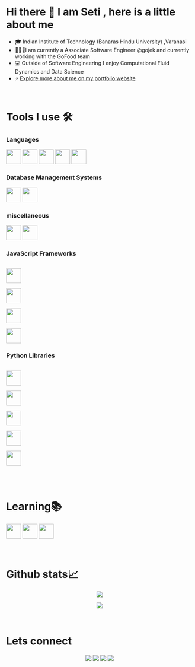 
<h1>Hi there 👋 I am  Seti ,  here is a little about me</h1>

- 🎓 Indian Institute of Technology (Banaras Hindu University) ,Varanasi 
- 👩🏾‍🔧I am currently a Associate Software Engineer @gojek and currently working with the GoFood team
- 💻 Outside of Software Engineering I enjoy Computational Fluid Dynamics and Data Science
- ⚡ [Explore more about me on my portfolio website](https://martin.vercel.app/)

<br>
 

<h1> Tools I use 🛠️</h1>

<h3>Languages</h3>

<code><img height="40" src="https://img.shields.io/badge/c++-%2300599C.svg?&style=for-the-badge&logo=c%2B%2B&logoColor=white" /></code>
<code><img height="40" src="https://img.shields.io/badge/java-%234ea94b.svg?&style=for-the-badge&logo=java&logoColor=white&color=ff4d4d" /></code>
<code><img height="40" src="https://img.shields.io/badge/javascript-%2320232a.svg?&style=for-the-badge&logo=javascript&logoColor=%23F7DF1E" /></code>
<code><img height="40" src="https://img.shields.io/badge/typescript-%2320232a.svg?&style=for-the-badge&logo=typescript&logoColor=blue" /></code>
<code><img height="40" src="https://img.shields.io/badge/python-%2320232a.svg?&style=for-the-badge&logo=python&logoColor=yellow" /></code>

<h3>Database Management Systems</h3>
 
<code><img height="40" src="https://img.shields.io/badge/mysql-%2300f.svg?&style=for-the-badge&logo=mysql&logoColor=white&color=ff4d4d" /></code>
<code><img height="40" src="https://img.shields.io/badge/MongoDB-%234ea94b.svg?&style=for-the-badge&logo=mongodb&logoColor=white" /></code>

<h3>miscellaneous</h3>
 
<code><img height="40" src="https://img.shields.io/badge/node.js-%234ea94b.svg?&style=for-the-badge&logo=node.js&logoColor=white" /></code>
<code><img height="40" src="https://img.shields.io/badge/git-%2320232a.svg?&style=for-the-badge&logo=git&logoColor=ff4d4d" /></code>

<h3>JavaScript Frameworks</h3>
<code>
<img height="40" src="https://img.shields.io/badge/react-%2320232a.svg?&style=for-the-badge&logo=react&logoColor=%2361DAFB" />
</code>
<code>
<img height="40" src="https://img.shields.io/badge/Express-teal.svg?&style=for-the-badge&logo=express&logoColor=black" />
</code>
<code>
<img height="40" src="https://img.shields.io/badge/angular-%2320232a.svg?&style=for-the-badge&logo=angular&logoColor=red" />
</code>
<code>
<img height="40" src="https://img.shields.io/badge/next-black.svg?&style=for-the-badge&logo=vercel&logoColor=white" />
</code>



 <h3>Python Libraries</h3>
 <code>
<img height="40" src="https://img.shields.io/badge/django-%2320232a.svg?&style=for-the-badge&logo=django&logoColor=yellow" />
</code>
<code>
<img height="40" src="https://img.shields.io/badge/fastapi-%2320232a.svg?&style=for-the-badge&logo=fastapi&logoColor=teal" />
</code>
<code>
<img height="40" src="https://img.shields.io/badge/Scikit%20learn-%2320232a.svg?&style=for-the-badge&logo=scikit-learn&logoColor=orange" />
</code>
<code>
<img height="40" src="https://img.shields.io/badge/pandas-%2320232a.svg?&style=for-the-badge&logo=pandas&logoColor=orange" />
</code>
<code>
<img height="40" src="https://img.shields.io/badge/numpy-%2320232a.svg?&style=for-the-badge&logo=numpy&logoColor=blue" />
</code>


<br>
<br>
<br>

<h1>Learning📚</h1>
<code><img height="40" src="https://img.shields.io/badge/rust-%2320232a.svg?&style=for-the-badge&logo=rust&logoColor=brown" /></code>
<code><img height="40" src="https://img.shields.io/badge/go-%2320232a.svg?&style=for-the-badge&logo=go&logoColor=blue" /></code>
<code><img height="40" src="https://img.shields.io/badge/Android-%2320232a.svg?&style=for-the-badge&logo=android&logoColor=green" /></code>

<br>
<br>
<br>

<h1>Github stats📈</h1>
<p align="center">
  <a href="https://github.com/ksnmartin">
    <img src="https://github-readme-stats.vercel.app/api?username=ksnmartin&show_icons=true&hide=issues&theme=cobalt&count_private=true"/>
  </a>
</p>


<p align="center">
  <a href="https://github.com/ksnmartin">
    <img src="https://github-readme-stats.vercel.app/api/top-langs/?username=ksnmartin&hide=html,css,Shell,Mustache,C,Dockerfile&theme=radical&layout=compact" align="center" />
  </a>
</p>

<br>

<h1>Lets connect</h1>
<p align="center">
<a href="https://www.linkedin.com/in/ksnmartin" target="blank"><img align="center" src="https://img.shields.io/badge/Karyamsetty%20Martin-0077B5?style=for-the-badge&logo=linkedin&logoColor=white" /></a>   
<a href="mailto:karyamsettymartin@gmail.com" target="blank"><img align="center" src="https://img.shields.io/badge/karyamsettymartin@gmail.com-D14836?style=for-the-badge&logo=gmail&logoColor=white" /></a>       
<a href="https://www.github.com/ksnmartin" target="blank"><img align="center" src="https://img.shields.io/badge/ksnmartin-100000?style=for-the-badge&logo=github&logoColor=white" /></a>        
 <a href="https://www.instagram.com/ksnmartin" target="blank"><img align="center" src="https://img.shields.io/badge/ksnmartin-E1306C?style=for-the-badge&logo=instagram&logoColor=white" /></a>
</p>

 <br>
